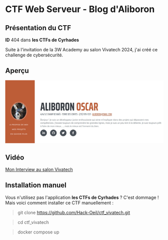 # CTF Web Serveur - Blog d'Aliboron

## Présentation du CTF 
**ID** 404 dans **les CTFs de Cyrhades**


Suite à l'invitation de la 3W Academy au salon Vivatech 2024, j'ai créé ce challenge de cybersécurité.



## Aperçu
![presentation/assets/images/capture.jpg](presentation/assets/images/capture.jpg)



## Vidéo 
[Mon Interview au salon Vivatech](https://www.youtube.com/watch?v=CbKcH7Oc7BA)




## Installation manuel
Vous n'utilisez pas l'application **les CTFs de Cyrhades** ? C'est dommage !
Mais voici comment installer ce CTF manuellement :

> git clone https://github.com/Hack-Oeil/ctf_vivatech.git

> cd ctf_vivatech

> docker compose up